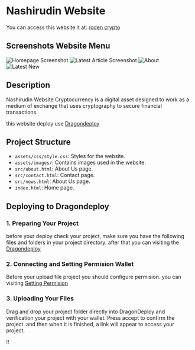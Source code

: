 # Nashirudin Website

You can access this website it at: [roden crypto](https://d7elkklh3rks7idikktdwx3zcxw7l3xndxivxgkoywtoa57ayv6q.arweave.net/H8i1KWfcVS-gaFKmO195Fe317u0d0VuZTsWm4HfgxX0/)

## Screenshots Website Menu

![Homepage Screenshot](assets/ss/sj1.jpg)
![Latest Article Screenshot](assets/ss/sj2.jpg)
![About](assets/ss/sj3.jpg)
![Latest New](assets/ss/sj4.jpg)


## Description

Nashirudin Website Cryptocurrency is a digital asset designed to work as a medium of exchange that uses cryptography to secure financial transactions. 


this website deploy use [Dragondeploy](https://dragondeploy.xyz/)

## Project Structure

- `assets/css/style.css`: Styles for the website.
- `assets/images/`: Contains images used in the website.
- `src/about.html`: About Us page.
- `src/contact.html`: Contact page.
- `src/news.html`: About Us page.
- `index.html`: Home page.

## Deploying to Dragondeploy

### 1. Preparing Your Project

before your deploy check your project, make sure you have the following files and folders in your project directory. after that
you can visiting the [Dragondeploy](https://dragondeploy.xyz/)

### 2. Connecting and Setting Permision Wallet

Before your upload file project you should configure permision.
you can visiting [Setting Permision](https://dragondeploy.xyz/pro-tips)

### 3. Uploading Your Files

Drag and drop your project folder directly into DragonDeploy and verification your project with your wallet. Press accept to confirm the project. and then when it is finished, a link will appear to access your project.

 !!